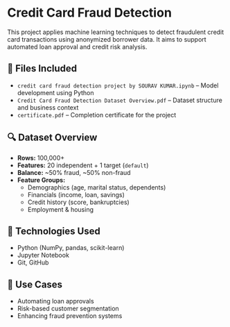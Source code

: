 # Credit Card Fraud Detection

This project applies machine learning techniques to detect fraudulent credit card transactions using anonymized borrower data. It aims to support automated loan approval and credit risk analysis.

## 🧾 Files Included

- `credit card fraud detection project by SOURAV KUMAR.ipynb` – Model development using Python
- `Credit Card Fraud Detection Dataset Overview.pdf` – Dataset structure and business context
- `certificate.pdf` – Completion certificate for the project

## 🔍 Dataset Overview

- **Rows:** 100,000+
- **Features:** 20 independent + 1 target (`default`)
- **Balance:** ~50% fraud, ~50% non-fraud
- **Feature Groups:**
  - Demographics (age, marital status, dependents)
  - Financials (income, loan, savings)
  - Credit history (score, bankruptcies)
  - Employment & housing

## 🔧 Technologies Used

- Python (NumPy, pandas, scikit-learn)
- Jupyter Notebook
- Git, GitHub

## 🎯 Use Cases

- Automating loan approvals
- Risk-based customer segmentation
- Enhancing fraud prevention systems
